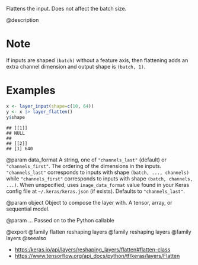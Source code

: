 Flattens the input. Does not affect the batch size.

@description

# Note
If inputs are shaped `(batch)` without a feature axis, then
flattening adds an extra channel dimension and output shape is `(batch, 1)`.

# Examples

```r
x <- layer_input(shape=c(10, 64))
y <- x |> layer_flatten()
y$shape
```

```
## [[1]]
## NULL
##
## [[2]]
## [1] 640
```

@param data_format
A string, one of `"channels_last"` (default) or
`"channels_first"`. The ordering of the dimensions in the inputs.
`"channels_last"` corresponds to inputs with shape
`(batch, ..., channels)` while `"channels_first"` corresponds to
inputs with shape `(batch, channels, ...)`.
When unspecified, uses `image_data_format` value found in your Keras
config file at `~/.keras/keras.json` (if exists). Defaults to
`"channels_last"`.

@param object
Object to compose the layer with. A tensor, array, or sequential model.

@param ...
Passed on to the Python callable

@export
@family flatten reshaping layers
@family reshaping layers
@family layers
@seealso
+ <https:/keras.io/api/layers/reshaping_layers/flatten#flatten-class>
+ <https://www.tensorflow.org/api_docs/python/tf/keras/layers/Flatten>
